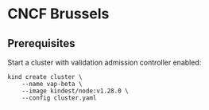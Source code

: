 # CNCF Brussels

## Prerequisites

Start a cluster with validation admission controller enabled:

```
kind create cluster \
    --name vap-beta \
    --image kindest/node:v1.28.0 \
    --config cluster.yaml
```
